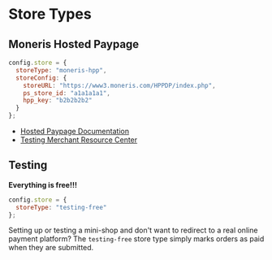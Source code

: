 # Store Types

## Moneris Hosted Paypage

```javascript
config.store = {
  storeType: "moneris-hpp",
  storeConfig: {
    storeURL: "https://www3.moneris.com/HPPDP/index.php",
    ps_store_id: "a1a1a1a1",
    hpp_key: "b2b2b2b2"
  }
};
```

-   [Hosted Paypage Documentation](https://developer.moneris.com/en/Documentation/NA/E-Commerce%20Solutions/Hosted%20Solutions/Hosted%20Payment%20Page)
-   [Testing Merchant Resource Center](https://esqa.moneris.com/mpg/index.php)

## Testing

**Everything is free!!!**

```javascript
config.store = {
  storeType: "testing-free"
};
```

Setting up or testing a mini-shop and don't want to redirect to a real online payment platform?
The `testing-free` store type simply marks orders as paid when they are submitted.
